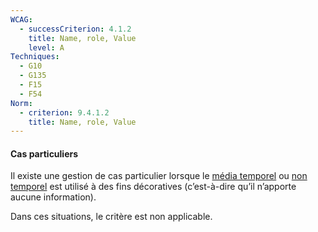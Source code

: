 ```yaml
---
WCAG:
  - successCriterion: 4.1.2
    title: Name, role, Value
    level: A
Techniques:
  - G10
  - G135
  - F15
  - F54
Norm:
  - criterion: 9.4.1.2
    title: Name, role, Value
---
```


#### Cas particuliers

Il existe une gestion de cas particulier lorsque le [média temporel](#media-temporel-type-son-video-et-synchronise) ou [non temporel](#media-non-temporel) est utilisé à des fins décoratives (c’est-à-dire qu’il n’apporte aucune information).

Dans ces situations, le critère est non applicable.
